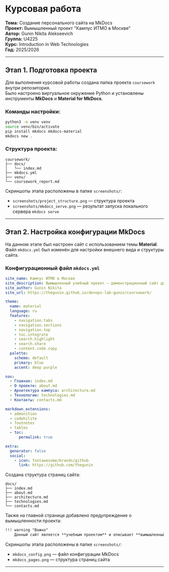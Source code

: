 # Курсовая работа
**Тема:** Создание персонального сайта на MkDocs  
**Проект:** Вымышленный проект "Кампус ИТМО в Москве"  
**Автор:** Gunin Nikita Alekseevich  
**Группа:** U4225  
**Курс:** Introduction in Web Technologies  
**Год:** 2025/2026

---

## Этап 1. Подготовка проекта

Для выполнения курсовой работы создана папка проекта `coursework` внутри репозитория.  
Было настроено виртуальное окружение Python и установлены инструменты **MkDocs** и **Material for MkDocs**.

### Команды настройки:

```bash
python3 -m venv venv
source venv/bin/activate
pip install mkdocs mkdocs-material
mkdocs new .
```

### Структура проекта:

```
coursework/
├── docs/
│   └── index.md
├── mkdocs.yml
├── venv/
└── coursework_report.md
```

Скриншоты этапа расположены в папке `screenshots/`:
- `screenshots/project_structure.png` — структура проекта
- `screenshots/mkdocs_serve.png` — результат запуска локального сервера `mkdocs serve`

---

## Этап 2. Настройка конфигурации MkDocs

На данном этапе был настроен сайт с использованием темы **Material**.  
Файл `mkdocs.yml` был изменён для настройки внешнего вида и структуры сайта.

### Конфигурационный файл `mkdocs.yml`

```yaml
site_name: Кампус ИТМО в Москве
site_description: Вымышленный учебный проект – демонстрационный сайт для курсовой работы
site_author: Gunin Nikita
site_url: https://thegunin.github.io/devops-lab-gunin/coursework/

theme:
  name: material
  language: ru
  features:
    - navigation.tabs
    - navigation.sections
    - navigation.top
    - toc.integrate
    - search.highlight
    - search.share
    - content.code.copy
  palette:
    scheme: default
    primary: blue
    accent: deep purple

nav:
  - Главная: index.md
  - О проекте: about.md
  - Архитектура кампуса: architecture.md
  - Технологии: technologies.md
  - Контакты: contacts.md

markdown_extensions:
  - admonition
  - codehilite
  - footnotes
  - tables
  - toc:
      permalink: true

extra:
  generator: false
  social:
    - icon: fontawesome/brands/github
      link: https://github.com/thegunin
```

Создана структура страниц сайта:

```
docs/
├── index.md
├── about.md
├── architecture.md
├── technologies.md
└── contacts.md
```

Также на главной странице добавлено предупреждение о вымышленности проекта:

```markdown
!!! warning "Важно"
    Данный сайт является **учебным проектом** и описывает **вымышленный проект Кампуса ИТМО в Москве**.
```

Скриншоты этапа расположены в папке `screenshots/`:
- `mkdocs_config.png` — файл конфигурации MkDocs
- `mkdocs_pages.png` — структура страниц сайта

---
